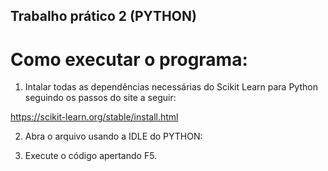 ## Trabalho prático 2 (PYTHON)

# Como executar  o programa:

1) Intalar todas as dependências necessárias do Scikit Learn para Python  seguindo os passos do site a seguir:

https://scikit-learn.org/stable/install.html

2)  Abra o arquivo usando a IDLE do PYTHON:

3) Execute o código  apertando F5.
